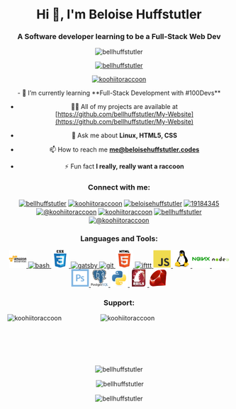 <h1 align="center">Hi 👋, I'm Beloise Huffstutler</h1>
<h3 align="center">A Software developer learning to be a Full-Stack Web Dev</h3>

<p align="center"> <img src="https://komarev.com/ghpvc/?username=bellhuffstutler&label=Profile%20views&color=0e75b6&style=flat" alt="bellhuffstutler" /> </p>

<p align="center"> <a href="https://github.com/ryo-ma/github-profile-trophy"><img src="https://github-profile-trophy.vercel.app/?username=bellhuffstutler" alt="bellhuffstutler" /></a> </p>

<p align="center"> <a href="https://twitter.com/koohiitoraccoon" target="blank"><img src="https://img.shields.io/twitter/follow/koohiitoraccoon?logo=twitter&style=for-the-badge" alt="koohiitoraccoon" /></a> </p>

<div align="center">
- 🌱 I’m currently learning **Full-Stack Development with #100Devs**

- 👨‍💻 All of my projects are available at [https://github.com/bellhuffstutler/My-Website](https://github.com/bellhuffstutler/My-Website)

- 💬 Ask me about **Linux, HTML5, CSS**

- 📫 How to reach me **me@beloisehuffstutler.codes**

- ⚡ Fun fact **I really, really want a raccoon**
</div>
            
<h3 align="center">Connect with me:</h3>
<p align="center">
<a href="https://codepen.io/bellhuffstutler" target="blank"><img align="center" src="https://raw.githubusercontent.com/rahuldkjain/github-profile-readme-generator/master/src/images/icons/Social/codepen.svg" alt="bellhuffstutler" height="30" width="40" /></a>
<a href="https://twitter.com/koohiitoraccoon" target="blank"><img align="center" src="https://raw.githubusercontent.com/rahuldkjain/github-profile-readme-generator/master/src/images/icons/Social/twitter.svg" alt="koohiitoraccoon" height="30" width="40" /></a>
<a href="https://linkedin.com/in/beloisehuffstutler" target="blank"><img align="center" src="https://raw.githubusercontent.com/rahuldkjain/github-profile-readme-generator/master/src/images/icons/Social/linked-in-alt.svg" alt="beloisehuffstutler" height="30" width="40" /></a>
<a href="https://stackoverflow.com/users/19184345" target="blank"><img align="center" src="https://raw.githubusercontent.com/rahuldkjain/github-profile-readme-generator/master/src/images/icons/Social/stack-overflow.svg" alt="19184345" height="30" width="40" /></a>
<a href="https://hashnode.com/@koohiitoraccoon" target="blank"><img align="center" src="https://raw.githubusercontent.com/rahuldkjain/github-profile-readme-generator/master/src/images/icons/Social/hashnode.svg" alt="@koohiitoraccoon" height="30" width="40" /></a>
<a href="https://www.hackerrank.com/koohiitoraccoon" target="blank"><img align="center" src="https://raw.githubusercontent.com/rahuldkjain/github-profile-readme-generator/master/src/images/icons/Social/hackerrank.svg" alt="koohiitoraccoon" height="30" width="40" /></a>
<a href="https://www.leetcode.com/bellhuffstutler" target="blank"><img align="center" src="https://raw.githubusercontent.com/rahuldkjain/github-profile-readme-generator/master/src/images/icons/Social/leet-code.svg" alt="bellhuffstutler" height="30" width="40" /></a>
<a href="https://www.hackerearth.com/@koohiitoraccoon" target="blank"><img align="center" src="https://raw.githubusercontent.com/rahuldkjain/github-profile-readme-generator/master/src/images/icons/Social/hackerearth.svg" alt="@koohiitoraccoon" height="30" width="40" /></a>
</p>

<h3 align="center">Languages and Tools:</h3>
<p align="center"> <a href="https://aws.amazon.com" target="_blank" rel="noreferrer"> <img src="https://raw.githubusercontent.com/devicons/devicon/master/icons/amazonwebservices/amazonwebservices-original-wordmark.svg" alt="aws" width="40" height="40"/> </a> <a href="https://www.gnu.org/software/bash/" target="_blank" rel="noreferrer"> <img src="https://www.vectorlogo.zone/logos/gnu_bash/gnu_bash-icon.svg" alt="bash" width="40" height="40"/> </a> <a href="https://www.w3schools.com/css/" target="_blank" rel="noreferrer"> <img src="https://raw.githubusercontent.com/devicons/devicon/master/icons/css3/css3-original-wordmark.svg" alt="css3" width="40" height="40"/> </a> <a href="https://www.gatsbyjs.com/" target="_blank" rel="noreferrer"> <img src="https://www.vectorlogo.zone/logos/gatsbyjs/gatsbyjs-icon.svg" alt="gatsby" width="40" height="40"/> </a> <a href="https://git-scm.com/" target="_blank" rel="noreferrer"> <img src="https://www.vectorlogo.zone/logos/git-scm/git-scm-icon.svg" alt="git" width="40" height="40"/> </a> <a href="https://www.w3.org/html/" target="_blank" rel="noreferrer"> <img src="https://raw.githubusercontent.com/devicons/devicon/master/icons/html5/html5-original-wordmark.svg" alt="html5" width="40" height="40"/> </a> <a href="https://ifttt.com/" target="_blank" rel="noreferrer"> <img src="https://www.vectorlogo.zone/logos/ifttt/ifttt-ar21.svg" alt="ifttt" width="40" height="40"/> </a> <a href="https://developer.mozilla.org/en-US/docs/Web/JavaScript" target="_blank" rel="noreferrer"> <img src="https://raw.githubusercontent.com/devicons/devicon/master/icons/javascript/javascript-original.svg" alt="javascript" width="40" height="40"/> </a> <a href="https://www.linux.org/" target="_blank" rel="noreferrer"> <img src="https://raw.githubusercontent.com/devicons/devicon/master/icons/linux/linux-original.svg" alt="linux" width="40" height="40"/> </a> <a href="https://www.nginx.com" target="_blank" rel="noreferrer"> <img src="https://raw.githubusercontent.com/devicons/devicon/master/icons/nginx/nginx-original.svg" alt="nginx" width="40" height="40"/> </a> <a href="https://nodejs.org" target="_blank" rel="noreferrer"> <img src="https://raw.githubusercontent.com/devicons/devicon/master/icons/nodejs/nodejs-original-wordmark.svg" alt="nodejs" width="40" height="40"/> </a> <a href="https://www.photoshop.com/en" target="_blank" rel="noreferrer"> <img src="https://raw.githubusercontent.com/devicons/devicon/master/icons/photoshop/photoshop-line.svg" alt="photoshop" width="40" height="40"/> </a> <a href="https://www.postgresql.org" target="_blank" rel="noreferrer"> <img src="https://raw.githubusercontent.com/devicons/devicon/master/icons/postgresql/postgresql-original-wordmark.svg" alt="postgresql" width="40" height="40"/> </a> <a href="https://www.python.org" target="_blank" rel="noreferrer"> <img src="https://raw.githubusercontent.com/devicons/devicon/master/icons/python/python-original.svg" alt="python" width="40" height="40"/> </a> <a href="https://rubyonrails.org" target="_blank" rel="noreferrer"> <img src="https://raw.githubusercontent.com/devicons/devicon/master/icons/rails/rails-original-wordmark.svg" alt="rails" width="40" height="40"/> </a> <a href="https://www.ruby-lang.org/en/" target="_blank" rel="noreferrer"> <img src="https://raw.githubusercontent.com/devicons/devicon/master/icons/ruby/ruby-original.svg" alt="ruby" width="40" height="40"/> </a> </p>

<h3 align="center">Support:</h3>
<p><a href="https://www.buymeacoffee.com/koohiitoraccoon"> <img align="left" src="https://cdn.buymeacoffee.com/buttons/v2/default-yellow.png" height="50" width="210" alt="koohiitoraccoon" /></a><a href="https://ko-fi.com/koohiitoraccoon"> <img align="left" src="https://cdn.ko-fi.com/cdn/kofi3.png?v=3" height="50" width="210" alt="koohiitoraccoon" /></a></p><br><br><br><br><br><br>

<p align="center"><img src="https://github-readme-stats.vercel.app/api/top-langs?username=bellhuffstutler&show_icons=true&theme=tokyonight&locale=en&layout=compact" alt="bellhuffstutler" /></p>

<p align="center">&nbsp;<img align="center" src="https://github-readme-stats.vercel.app/api?username=bellhuffstutler&show_icons=true&locale=en" alt="bellhuffstutler" /></p>

<p align="center"><img align="center" src="https://github-readme-streak-stats.herokuapp.com/?user=bellhuffstutler&" alt="bellhuffstutler" /></p>
